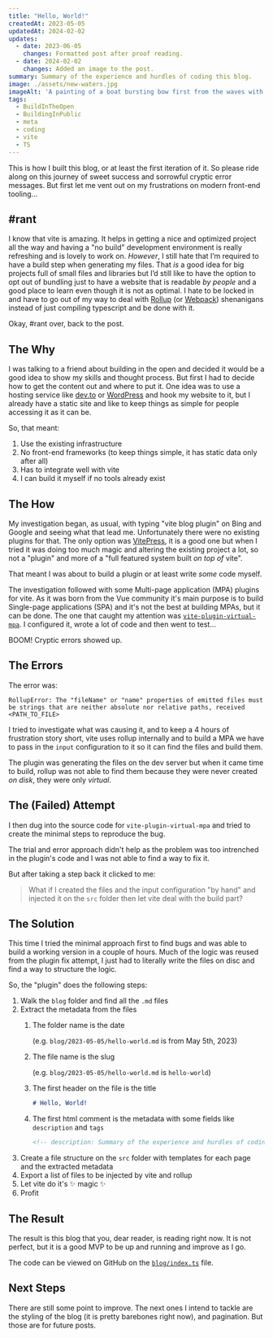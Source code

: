 ```yaml
---
title: "Hello, World!"
createdAt: 2023-05-05
updatedAt: 2024-02-02
updates:
  - date: 2023-06-05
    changes: Formatted post after proof reading.
  - date: 2024-02-02
    changes: Added an image to the post.
summary: Summary of the experience and hurdles of coding this blog.
image: ./assets/new-waters.jpg
imageAlt: 'A painting of a boat bursting bow first from the waves with a rainbow on the background.'
tags:
  - BuildInTheOpen
  - BuildingInPublic
  - meta
  - coding
  - vite
  - TS
---
```

This is how I built this blog, or at least the first iteration of it. So please ride along on this journey of sweet success and sorrowful cryptic error messages.
But first let me vent out on my frustrations on modern front-end tooling...

## #rant

I know that vite is amazing. It helps in getting a nice and optimized project all the way and having a "no build" development environment is really refreshing and is lovely to work on. _However_, I still hate that I’m required to have a build step when generating my files. That _is_ a good idea for big projects full of small files and libraries but I’d still like to have the option to opt out of bundling just to have a website that is readable _by people_ and a good place to learn even though it is not as optimal. I hate to be locked in and have to go out of my way to deal with [Rollup](https://rollupjs.org/) (or [Webpack](https://webpack.js.org/)) shenanigans instead of just compiling typescript and be done with it.

Okay, #rant over, back to the post.

## The Why

I was talking to a friend about building in the open and decided it would be a good idea to show my skills and thought process. But first I had to decide how to get the content out and where to put it.
One idea was to use a hosting service like [dev.to](https://dev.to/) or [WordPress](https://wordpress.org/) and hook my website to it, but I already have a static site and like to keep things as simple for people accessing it as it can be.

So, that meant:
1. Use the existing infrastructure
2. No front-end frameworks (to keep things simple, it has static data only after all)
3. Has to integrate well with vite
4. I can build it myself if no tools already exist

## The How

My investigation began, as usual, with typing "vite blog plugin" on Bing and Google and seeing what that lead me.
Unfortunately there were no existing plugins for that. The only option was [VitePress](https://vitepress.dev/), it is a good one but when I tried it was doing too much magic and altering the existing project a lot, so not a "plugin" and more of a "full featured system built _on top of_ vite".

That meant I was about to build a plugin or at least write _some_ code myself.

The investigation followed with some Multi-page application (MPA) plugins for vite. As it was born from the Vue community it's main purpose is to build Single-page applications (SPA) and it's not the best at building MPAs, but it can be done. The one that caught my attention was [`vite-plugin-virtual-mpa`](https://github.com/emosheeep/vite-plugin-virtual-mpa/). I configured it, wrote a lot of code and then went to test...

BOOM! Cryptic errors showed up.

## The Errors

The error was:
```
RollupError: The "fileName" or "name" properties of emitted files must be strings that are neither absolute nor relative paths, received <PATH_TO_FILE>
```

I tried to investigate what was causing it, and to keep a 4 hours of frustration story short, vite uses rollup internally and to build a MPA we have to pass in the `input` configuration to it so it can find the files and build them.

The plugin was generating the files on the dev server but when it came time to build, rollup was not able to find them because they were never created _on disk_, they were only _virtual_.

## The (Failed) Attempt

I then dug into the source code for `vite-plugin-virtual-mpa` and tried to create the minimal steps to reproduce the bug.

The trial and error approach didn't help as the problem was too intrenched in the plugin's code and I was not able to find a way to fix it.

But after taking a step back it clicked to me:

> What if I created the files and the input configuration "by hand" and injected it on the `src` folder then let vite deal with the build part?

## The Solution

This time I tried the minimal approach first to find bugs and was able to build a working version in a couple of hours. Much of the logic was reused from the plugin fix attempt, I just had to literally write the files on disc and find a way to structure the logic.

So, the "plugin" does the following steps:
1. Walk the `blog` folder and find all the `.md` files
2. Extract the metadata from the files
	1. The folder name is the date

		(e.g. `blog/2023-05-05/hello-world.md` is from May 5th, 2023)
	2. The file name is the slug

		(e.g. `blog/2023-05-05/hello-world.md` is `hello-world`)
	3. The first header on the file is the title
		```markdown
		# Hello, World!
		```
	4. The first html comment is the metadata with some fields like `description` and `tags`
		```html
		<!-- description: Summary of the experience and hurdles of coding this blog. -->
		```
3. Create a file structure on the `src` folder with templates for each page and the extracted metadata
4. Export a list of files to be injected by vite and rollup
5. Let vite do it's ✨ magic ✨
6. Profit

## The Result

The result is this blog that you, dear reader, is reading right now. It is not perfect, but it is a good MVP to be up and running and improve as I go.

The code can be viewed on GitHub on the [`blog/index.ts`](https://github.com/madcampos/madcampos.github.io/blob/main/build/blog/index.ts) file.

## Next Steps
There are still some point to improve. The next ones I intend to tackle are the styling of the blog (it is pretty barebones right now), and pagination.
But those are for future posts.
